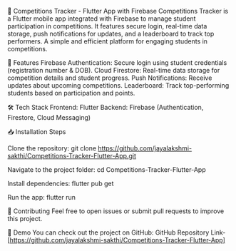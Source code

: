 🚀 Competitions Tracker - Flutter App with Firebase
Competitions Tracker is a Flutter mobile app integrated with Firebase to manage student participation in competitions. It features secure login, real-time data storage, push notifications for updates, and a leaderboard to track top performers. A simple and efficient platform for engaging students in competitions.

📌 Features
Firebase Authentication: Secure login using student credentials (registration number & DOB).
Cloud Firestore: Real-time data storage for competition details and student progress.
Push Notifications: Receive updates about upcoming competitions.
Leaderboard: Track top-performing students based on participation and points.

🛠️ Tech Stack
Frontend: Flutter
Backend: Firebase (Authentication, Firestore, Cloud Messaging)

📥 Installation Steps

Clone the repository:
git clone https://github.com/jayalakshmi-sakthi/Competitions-Tracker-Flutter-App.git

Navigate to the project folder:
cd Competitions-Tracker-Flutter-App

Install dependencies:
flutter pub get

Run the app:
flutter run

📢 Contributing
Feel free to open issues or submit pull requests to improve this project.

🔗 Demo
You can check out the project on GitHub:
GitHub Repository Link-[https://github.com/jayalakshmi-sakthi/Competitions-Tracker-Flutter-App]

